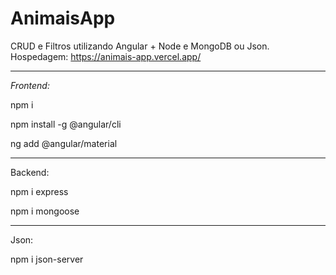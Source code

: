 # AnimaisApp

CRUD e Filtros utilizando Angular + Node e MongoDB ou Json.
Hospedagem: https://animais-app.vercel.app/

--------------------------------------------------------------------------------------------------------------------------------------------

<i>Frontend:</i> 

npm i

npm install -g @angular/cli

ng add @angular/material

--------------------------------------------------------------------------------------------------------------------------------------------

Backend:

npm i express

npm i mongoose

--------------------------------------------------------------------------------------------------------------------------------------------

Json:

npm i json-server
